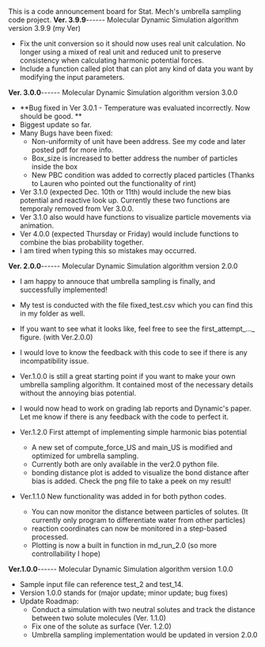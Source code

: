 This is a code announcement board for Stat. Mech's umbrella sampling code project.
**Ver. 3.9.9**------
Molecular Dynamic Simulation algorithm version 3.9.9 (my Ver)
- Fix the unit conversion so it should now uses real unit calculation. No longer using a mixed of real unit and reduced unit to preserve consistency when calculating harmonic potential forces.
- Include a function called plot that can plot any kind of data you want by modifying the input parameters. 

**Ver. 3.0.0**------
Molecular Dynamic Simulation algorithm version 3.0.0
- **Bug fixed in Ver 3.0.1 - Temperature was evaluated incorrectly. Now should be good. **
- Biggest update so far.
- Many Bugs have been fixed:
    - Non-uniformity of unit have been address. See my code and later posted pdf for more info.
    - Box_size is increased to better address the number of particles inside the box
    - New PBC condition was added to correctly placed particles (Thanks to Lauren who pointed out the functionality of rint)
- Ver 3.1.0 (expected Dec. 10th or 11th) would include the new bias potential and reactive look up. Currently these two functions are temporaly removed from Ver 3.0.0.
- Ver 3.1.0 also would have functions to visualize particle movements via animation.
- Ver 4.0.0 (expected Thursday or Friday) would include functions to combine the bias probability together.
- I am tired when typing this so mistakes may occurred. 

**Ver. 2.0.0**------ 
Molecular Dynamic Simulation algorithm version 2.0.0
- I am happy to annouce that umbrella sampling is finally, and successfully implemented!
- My test is conducted with the file fixed_test.csv which you can find this in my folder as well.
- If you want to see what it looks like, feel free to see the first_attempt_..._ figure. (with Ver.2.0.0)
- I would love to know the feedback with this code to see if there is any incompatibility issue.
- Ver.1.0.0 is still a great starting point if you want to make your own umbrella sampling algorithm. It contained most of the necessary details without the annoying bias potential.
- I would now head to work on grading lab reports and Dynamic's paper. Let me know if there is any feedback with the code to perfect it. 
  
- Ver.1.2.0 First attempt of implementing simple harmonic bias potential
  - A new set of compute_force_US and main_US is modified and optimized for umbrella sampling. 
  - Currently both are only available in the ver2.0 python file.
  - bonding distance plot is added to visualize the bond distance after bias is added. Check the png file to take a peek on my result!

- Ver.1.1.0 New functionality was added in for both python codes.
  - You can now monitor the distance between particles of solutes. (It currently only program to differentiate water from other particles)
  - reaction coordinates can now be monitored in a step-based processed.
  - Plotting is now a built in function in md_run_2.0 (so more controllability I hope)

**Ver.1.0.0**------
Molecular Dynamic Simulation algorithm version 1.0.0
- Sample input file can reference test_2 and test_14.
- Version 1.0.0 stands for (major update; minor update; bug fixes)
- Update Roadmap:
  - Conduct a simulation with two neutral solutes and track the distance between two solute molecules (Ver. 1.1.0)
  - Fix one of the solute as surface (Ver. 1.2.0)
  - Umbrella sampling implementation would be updated in version 2.0.0
